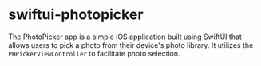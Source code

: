 # swiftui-photopicker
The PhotoPicker app is a simple iOS application built using SwiftUI that allows users to pick a photo from their device's photo library. It utilizes the `PHPickerViewController` to facilitate photo selection.
